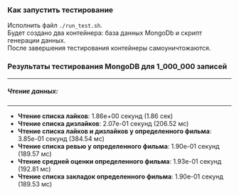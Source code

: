 ### Как запустить тестирование

Исполнить файл `./run_test.sh`.  
Будет создано два контейнера: база данных MongoDb и скрипт генерации данных.  
После завершения тестирования контейнеры самоуничтожаются.

### Результаты тестирования MongoDB для 1_000_000 записей

___________________________________________________________________________
##### Чтение данных:
___________________________________________________________________________
- **Чтение списка лайков**: 1.86e+00 секунд (1.86 сек) 
- **Чтение списка дизлайков**: 2.07e-01 секунд (206.52 мс)
- **Чтение списка лайков и дизлайков у определенного фильма**: 3.85e-01 секунд (384.54 мс) 
- **Чтение списка ревью у определенного фильма**: 1.90e-01 секунд (189.57 мс) 
- **Чтение средней оценки определенного фильма**: 1.93e-01 секунд (192.81 мс) 
- **Чтение списка закладок определенного фильма**: 1.90e-01 секунд (189.53 мс) 